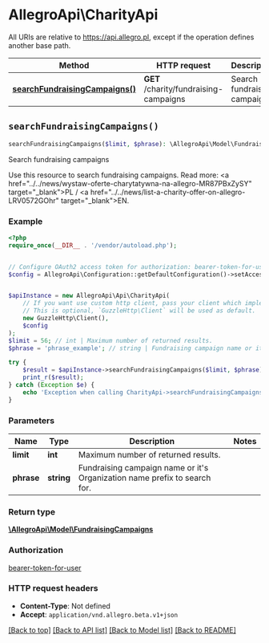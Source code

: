 # AllegroApi\CharityApi

All URIs are relative to https://api.allegro.pl, except if the operation defines another base path.

| Method | HTTP request | Description |
| ------------- | ------------- | ------------- |
| [**searchFundraisingCampaigns()**](CharityApi.md#searchFundraisingCampaigns) | **GET** /charity/fundraising-campaigns | Search fundraising campaigns |


## `searchFundraisingCampaigns()`

```php
searchFundraisingCampaigns($limit, $phrase): \AllegroApi\Model\FundraisingCampaigns
```

Search fundraising campaigns

Use this resource to search fundraising campaigns. Read more: <a href=\"../../news/wystaw-oferte-charytatywna-na-allegro-MR87PBxZySY\" target=\"_blank\">PL</a> / <a href=\"../../news/list-a-charity-offer-on-allegro-LRV0572GOhr\" target=\"_blank\">EN</a>.

### Example

```php
<?php
require_once(__DIR__ . '/vendor/autoload.php');


// Configure OAuth2 access token for authorization: bearer-token-for-user
$config = AllegroApi\Configuration::getDefaultConfiguration()->setAccessToken('YOUR_ACCESS_TOKEN');


$apiInstance = new AllegroApi\Api\CharityApi(
    // If you want use custom http client, pass your client which implements `GuzzleHttp\ClientInterface`.
    // This is optional, `GuzzleHttp\Client` will be used as default.
    new GuzzleHttp\Client(),
    $config
);
$limit = 56; // int | Maximum number of returned results.
$phrase = 'phrase_example'; // string | Fundraising campaign name or it's Organization name prefix to search for.

try {
    $result = $apiInstance->searchFundraisingCampaigns($limit, $phrase);
    print_r($result);
} catch (Exception $e) {
    echo 'Exception when calling CharityApi->searchFundraisingCampaigns: ', $e->getMessage(), PHP_EOL;
}
```

### Parameters

| Name | Type | Description  | Notes |
| ------------- | ------------- | ------------- | ------------- |
| **limit** | **int**| Maximum number of returned results. | |
| **phrase** | **string**| Fundraising campaign name or it&#39;s Organization name prefix to search for. | |

### Return type

[**\AllegroApi\Model\FundraisingCampaigns**](../Model/FundraisingCampaigns.md)

### Authorization

[bearer-token-for-user](../../README.md#bearer-token-for-user)

### HTTP request headers

- **Content-Type**: Not defined
- **Accept**: `application/vnd.allegro.beta.v1+json`

[[Back to top]](#) [[Back to API list]](../../README.md#endpoints)
[[Back to Model list]](../../README.md#models)
[[Back to README]](../../README.md)
